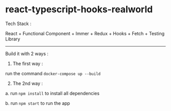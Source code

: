 # react-typescript-hooks-realworld

Tech Stack :

React + Functional Component + Immer + Redux + Hooks + Fetch + Testing Library


---

Build it with 2 ways : 

1. The first way :

run the command `docker-compose up --build`

2. The 2nd way :

a. run `npm install` to install all dependencies

b. run `npm start` to run the app


